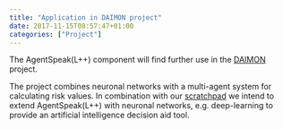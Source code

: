 ```yaml
---
title: "Application in DAIMON project"
date: 2017-11-15T08:57:47+01:00
categories: ["Project"]
---
```

The AgentSpeak(L++) component will find further use in the [DAIMON](http://www.daimonproject.com/) project.<!--more-->

The project combines neuronal networks with a multi-agent system for calculating risk values.
In combination with our [scratchpad](/news/2017-11-scratchpad) we intend to extend AgentSpeak(L++) with neuronal networks, e.g. deep-learning to provide an artificial intelligence decision aid tool.
